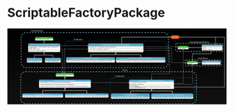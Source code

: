 # ScriptableFactoryPackage

<img src="https://raw.githubusercontent.com/SirFateAndRage/ScriptableFactoryPackage/main/ScriptableFactoryPackage.png" alt="">
